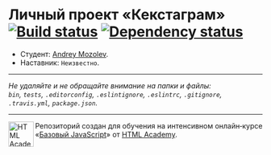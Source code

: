 # Личный проект «Кекстаграм» [![Build status][travis-image]][travis-url] [![Dependency status][dependency-image]][dependency-url]

* Студент: [Andrey Mozolev](https://up.htmlacademy.ru/javascript/7/user/125911).
* Наставник: `Неизвестно`.

---

_Не удаляйте и не обращайте внимание на папки и файлы:_<br>
_`bin`, `tests`, `.editorconfig`, `.eslintignore`, `.eslintrc`, `.gitignore`, `.travis.yml`, `package.json`._

---

<a href="https://htmlacademy.ru/intensive/javascript"><img align="left" width="50" height="50" title="HTML Academy" src="https://up.htmlacademy.ru/static/img/intensive/javascript/logo-for-github.svg"></a>

Репозиторий создан для обучения на интенсивном онлайн‑курсе «[Базовый JavaScript](https://htmlacademy.ru/intensive/javascript)» от [HTML Academy](https://htmlacademy.ru).

[travis-image]: https://travis-ci.org/htmlacademy-javascript/125911-kekstagram.svg?branch=master
[travis-url]: https://travis-ci.org/htmlacademy-javascript/125911-kekstagram
[dependency-image]: https://david-dm.org/htmlacademy-javascript/125911-kekstagram.svg?style=flat-square
[dependency-url]: https://david-dm.org/htmlacademy-javascript/125911-kekstagram
